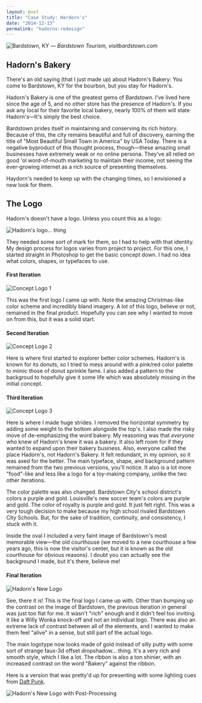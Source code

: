```yaml
---
layout: post
title: "Case Study: Hardorn's"
date: "2014-12-13"
permalink: "hadorns-redesign"
---
```


![Bardstown, KY](https://res.cloudinary.com/seanclayton/image/upload/v1443980971/kfri8dtzumjsyaxzt9eq.jpg)
<cite>— Bardstown Tourism, visitbardstown.com</cite>

## Hadorn's Bakery

There's an old saying (that I just made up) about Hadorn's Bakery: You come to Bardstown, KY for the bourbon, but you stay for Hadorn's.

Hadorn's Bakery is one of the greatest gems of Bardstown. I've lived here since the age of 5, and no other store has the presence of Hadorn's. If you ask any local for their favorite local bakery, nearly 100% of them will state Hadorn's—It's simply the best choice.

Bardstown prides itself in maintaining and conserving its rich history. Because of this, the city remains beautiful and full of discovery, earning the title of "Most Beautiful Small Town in America" by USA Today. There is a negative byproduct of this thought process, though—these amazing small businesses have extremely weak or no online persona. They've all relied on good 'ol word-of-mouth marketing to maintain their income, not seeing the ever-growing internet as a rich source of presenting themselves.

Haydorn's needed to keep up with the changing times, so I envisioned a new look for them.

## The Logo

Hadorn's doesn't have a logo. Unless you count this as a logo:

![Hadorn's logo... thing](https://res.cloudinary.com/seanclayton/image/upload/v1443980965/stgknfgtl5avqnyrb5oc.jpg)

They needed some sort of mark for them, so I had to help with that identity. My design process for logos varies from project to project. For this one, I started straight in Photoshop to get the basic concept down. I had no idea what colors, shapes, or typefaces to use.

#### First Iteration

![Concept Logo 1](https://res.cloudinary.com/seanclayton/image/upload/v1443980994/vo6xihp5tsnc4ci8n60q.png)

This was the first logo I came up with. Note the amazing Christmas-like color scheme and incredibly bland imagery. A lot of this logo, believe or not, remained in the final product. Hopefully you can see why I wanted to move on from this, but it was a solid start.

#### Second Iteration

![Concept Logo 2](https://res.cloudinary.com/seanclayton/image/upload/v1443981005/wowhtkbtemcqhzcfdquf.png)

Here is where first started to explorer better color schemes. Hadorn's is known for its donuts, so I tried to mess around with a pink/red color palette to mimic those of donut sprinkle fame. I also added a pattern to the backgroud to hopefully give it some life which was absolutely missing in the initial concept.

#### Third Iteration

![Concept Logo 3](https://res.cloudinary.com/seanclayton/image/upload/v1443981077/o5atcw2sgsfqvl86t9n2.png)

Here is where I made huge strides. I removed the horizontal symmetry by adding some weight to the bottom alongside the top's. I also made the risky move of de-emphasizing the word bakery. My reasoning was that *everyone* who knew of Hadorn's knew it was a bakery. It also left room for if they wanted to expand upon their bakery business. Also, everyone called the place Hadorn's, not Hadorn's Bakery. It felt redundant, in my opinion, so it was axed for the better. The main typeface, shape, and background pattern remained from the two previous versions, you'll notice. It also is a lot more "food"-like and less like a logo for a toy-making company, unlike the two other iterations.

The color palette was also changed. Bardstown City's school district's colors a purple and gold. Louisville's new soccer team's colors are purple and gold. The color of royalty is purple and gold. It just felt right. This was a very tough decision to make because my high school rivaled Bardstown City Schools. But, for the sake of tradition, continuity, and consistency, I stuck with it.

Inside the oval I included a very faint image of Bardstown's most memorable view—the old courthouse (we moved to a new courthouse a few years ago, this is now the visitor's center, but it is known as the old courthouse for obvious reasons). I doubt you can actually see the background I made, but it's there, believe me!

#### Final Iteration

![Hadorn's New Logo](https://res.cloudinary.com/seanclayton/image/upload/v1443981069/j8nf1t2woj5kervs57f6.png)

See, there it is! This is the final logo I came up with. Other than bumping up the contrast on the image of Bardstown, the previous iteration in general was just too flat for me. It wasn't "rich" enough and it didn't feel too inviting. It like a Willy Wonka knock-off and not an individual logo. There was also an extreme lack of contrast between all of the elements, and I wanted to make them feel "alive" in a sense, but still part of the actual logo.

The main logotype now looks made of gold instead of silly putty with some sort of strange faux-3d offset dropshadow... thing. It's a very rich and smooth style, which I like a lot. The ribbon is also a ton shinier, with an increased contrast on the word "Bakery" against the ribbon.

Here is a version that was pretty'd up for presenting with some lighting cues from [Daft Punk](http://i.imgur.com/ew9woyA.jpg).

![Hadorn's New Logo with Post-Processing](https://res.cloudinary.com/seanclayton/image/upload/v1443981019/xc8wy1jcudwe3fg9cegd.png)
